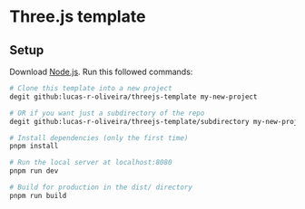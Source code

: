 # Three.js template

## Setup
Download [Node.js](https://nodejs.org/en/download/).
Run this followed commands:

``` bash
# Clone this template into a new project
degit github:lucas-r-oliveira/threejs-template my-new-project

# OR if you want just a subdirectory of the repo
degit github:lucas-r-oliveira/threejs-template/subdirectory my-new-project

# Install dependencies (only the first time)
pnpm install

# Run the local server at localhost:8080
pnpm run dev

# Build for production in the dist/ directory
pnpm run build
```
